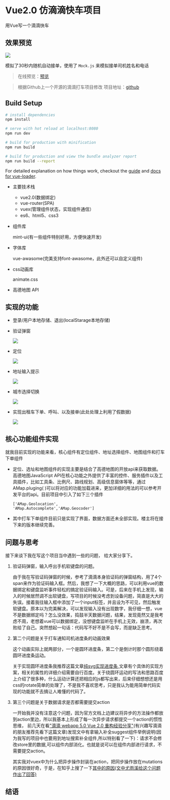 # Vue2.0 仿滴滴快车项目
用Vue写一个滴滴快车

## 效果预览
![](https://github.com/myvipbackup2/vue-didi/screenCut/demo1.gif)

模拟了30秒内随机自动接单，使用了 `Mock.js` 来模拟接单司机姓名和电话

> 在线预览：[预览](https://uncleze2017.github.io/vue-didi-demo/index.html)

> 根据Github上一个开源的滴滴打车项目修改 项目地址：[github](https://github.com/uncleze2017/Imitation-DIDI-project)

## Build Setup

``` bash
# install dependencies
npm install

# serve with hot reload at localhost:8080
npm run dev

# build for production with minification
npm run build

# build for production and view the bundle analyzer report
npm run build --report
```

For detailed explanation on how things work, checkout the [guide](http://vuejs-templates.github.io/webpack/) and [docs for vue-loader](http://vuejs.github.io/vue-loader).



* 主要技术栈

    * vue2.0(数据绑定)
    * vue-router(SPA)
    * vuex(管理组件状态，实现组件通信）
    * es6、html5、css3
* 组件库 

    mint-ui(有一些组件特别好用，方便快速开发)
* 字体库

    vue-awasome(完美支持font-awasome，此外还可以自定义组件)

* css动画库

   animate.css
* 高德地图 API
## 实现的功能


* 登录/用户本地存储、退出(localStarage本地存储)

* 验证弹窗

    ![](https://ooo.0o0.ooo/2017/06/11/593ce560987c0.gif)



* 定位

    ![](https://ooo.0o0.ooo/2017/06/11/593ce506a9472.gif)
* 地址输入提示

    ![](https://ooo.0o0.ooo/2017/06/11/593ce5b04e80d.gif)

* 城市选择切换

    ![](https://ooo.0o0.ooo/2017/06/11/593ce60901c5d.gif)

* 实现出租车下单、呼叫、以及接单(此处处理上利用了假数据)

    ![](https://ooo.0o0.ooo/2017/06/11/593ce65f51ba3.gif)
## 核心功能组件实现

就我目前实现的功能来看，核心组件有定位组件、地址选择组件、地图组件和打车下单组件

* 定位、选址和地图组件的实现主要是结合了高德地图的开放api来获取数据。高德地图JavaScript API在核心功能之外提供了丰富的控件、服务插件以及工具插件，比如工具条、比例尺、路线规划、高级信息窗体等等，通过AMap.pluging( )可以将对应的功能加载进来，更加详细的用法的可以参考开发平台的api。目前项目中引入了如下三个插件

    <code>['AMap.Geolocation', 'AMap.Autocomplete','AMap.Geocoder']</code>

* 其中打车下单组件目前只是实现了界面，数据方面还未全部实现。楼主将在接下来的版本继续完善。

## 问题与思考

接下来谈下我在写这个项目当中遇到一些的问题， 给大家分享下。

1.  验证码弹窗，输入呼出手机软键盘的问题。

    由于我在写验证码弹窗的时候，参考了滴滴本身验证码的弹窗结构，用了4个span来作为验证码输入框。然后，我想了一下大概的思路，可以利用vue的数据绑定和键盘监听事件轻松的搞定验证码输入。可是，后来在手机上发现，输入的时候居然调不出软键盘，写项目的时候没考虑到设备问题，简直是大大的失误。接着我往输入框中添加了一个input标签，并且设为不可见，然后触发软键盘。原本以为完美解决，可以发现输入没有出现数字，我仔细一想，vue不是数据绑定吗？怎么没效果，捣鼓半天数据问题，结果，发现竟然又是我考虑不周，老想着vue可以数据绑定，没想键盘监听在手机上无效，崩溃，再次败给了自己。突然想起一句话：代码写不好不是不会写，而是缺乏思考。

2. 第二个问题是关于打车通知司机进度条的动画效果

    这个动画实际上就两部分，一个是圆环进度条，第二个是倒计时那个圆形绕着圆环进度条运动。

    关于实现圆环进度条我推荐这篇文章[纯svg实现进度条](http://www.w3cplus.com/svg/pure-svg-progress-circles.html),文章有个具体的实现方案，相关的属性的详细介绍需要自行百度。关于绕圆环运动的写法和思路百度上介绍了很多种，什么运动计算还把相应的js都写出来，后来仔细想想还是用css的rotate简单的处理了，不是我不喜欢思考，只是我认为能用简单代码实现的功能就不去搞让人难懂的代码了。

3. 第三个问题是关于数据请求是否都需要提交action

    一开始我并没有注意这个问题，因为官方文档上边建议将异步的方法操作都放到action里边，所以我基本上形成了每一次异步请求都提交一个action的惯性思维， 前几天在看["滴滴 webapp 5.0 Vue 2.0 重构经验分享"](https://juejin.im/post/58c8d226ac502e00587f60cd)(有兴趣写滴滴的朋友推荐先看下这篇文章)发现文中有拿输入补全suggest组件举例说明(因为我写的项目中也要用到地址搜索补全组件,所以特别看了一下)：请求不会修改store里的数据,可以组件内部消化。也就是说可以在组件内部进行请求，不需要提交action。

    其实我对vuex中为什么把异步操作封装在action，把同步操作放在mutations的原因很好奇，于是，在知乎上搜了一下[其中的原因(文中尤雨溪给这个问题作出了回答)](https://www.zhihu.com/question/48759748/answer/112823337?from=profile_answer_card)

## 结语

 

